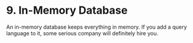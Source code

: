 # 9. In-Memory Database

An in-memory database keeps everything in memory. If you add a query language to it, some serious company will definitely hire you.
